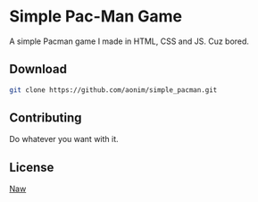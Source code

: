 # Simple Pac-Man Game

A simple Pacman game I made in HTML, CSS and JS. Cuz bored.

## Download
```bash
git clone https://github.com/aonim/simple_pacman.git
```

## Contributing
Do whatever you want with it.

## License
[Naw](https://choosealicense.com/licenses/unlicense/)
